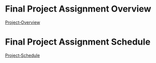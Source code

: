 # Final Project Assignment Overview

[Project‐Overview](https://github.com/cu-ecen-aeld/final-project-IvanHdezMu/wiki/Project%E2%80%90Overview)

# Final Project Assignment Schedule

[Project‐Schedule](https://github.com/cu-ecen-aeld/final-project-IvanHdezMu/wiki/Final-Project-Assignment-Schedule)
